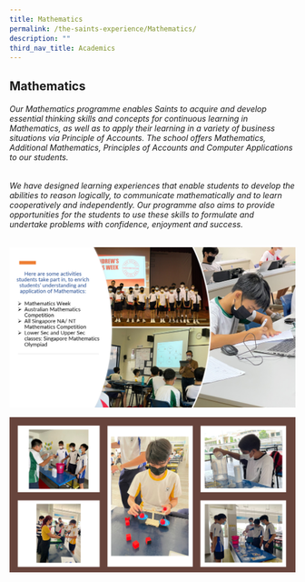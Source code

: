 ```yaml
---
title: Mathematics
permalink: /the-saints-experience/Mathematics/
description: ""
third_nav_title: Academics
---
```

## Mathematics
###### Our Mathematics programme enables Saints to acquire and develop essential thinking skills and concepts for continuous learning in Mathematics, as well as to apply their learning in a variety of business situations via Principle of Accounts. The school offers Mathematics, Additional Mathematics, Principles of Accounts and Computer Applications to our students. 

###### We have designed learning experiences that enable students to develop the abilities to reason logically, to communicate mathematically and to learn cooperatively and independently. Our programme also aims to provide opportunities for the students to use these skills to formulate and undertake problems with confidence, enjoyment and success.

![](/images/Academics/Mathematics/Math%201.png)

![](/images/Academics/Mathematics/Math%202.png)